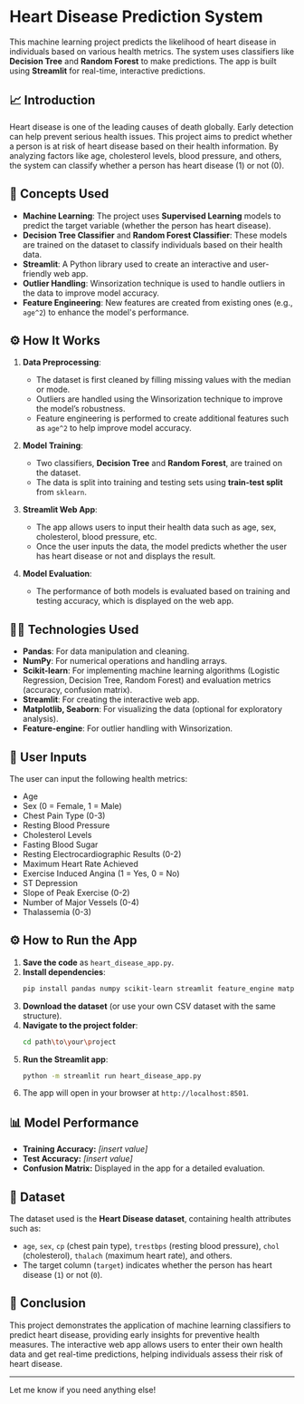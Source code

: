 # Heart Disease Prediction System

This machine learning project predicts the likelihood of heart disease in individuals based on various health metrics. The system uses classifiers like **Decision Tree** and **Random Forest** to make predictions. The app is built using **Streamlit** for real-time, interactive predictions.

## 📈 Introduction

Heart disease is one of the leading causes of death globally. Early detection can help prevent serious health issues. This project aims to predict whether a person is at risk of heart disease based on their health information. By analyzing factors like age, cholesterol levels, blood pressure, and others, the system can classify whether a person has heart disease (1) or not (0).

## 🧠 Concepts Used

- **Machine Learning**: The project uses **Supervised Learning** models to predict the target variable (whether the person has heart disease).
- **Decision Tree Classifier** and **Random Forest Classifier**: These models are trained on the dataset to classify individuals based on their health data.
- **Streamlit**: A Python library used to create an interactive and user-friendly web app.
- **Outlier Handling**: Winsorization technique is used to handle outliers in the data to improve model accuracy.
- **Feature Engineering**: New features are created from existing ones (e.g., `age^2`) to enhance the model's performance.

## ⚙️ How It Works

1. **Data Preprocessing**: 
   - The dataset is first cleaned by filling missing values with the median or mode.
   - Outliers are handled using the Winsorization technique to improve the model’s robustness.
   - Feature engineering is performed to create additional features such as `age^2` to help improve model accuracy.

2. **Model Training**: 
   - Two classifiers, **Decision Tree** and **Random Forest**, are trained on the dataset.
   - The data is split into training and testing sets using **train-test split** from `sklearn`.

3. **Streamlit Web App**: 
   - The app allows users to input their health data such as age, sex, cholesterol, blood pressure, etc.
   - Once the user inputs the data, the model predicts whether the user has heart disease or not and displays the result.
   
4. **Model Evaluation**: 
   - The performance of both models is evaluated based on training and testing accuracy, which is displayed on the web app.

## 🧑‍💻 Technologies Used

- **Pandas**: For data manipulation and cleaning.
- **NumPy**: For numerical operations and handling arrays.
- **Scikit-learn**: For implementing machine learning algorithms (Logistic Regression, Decision Tree, Random Forest) and evaluation metrics (accuracy, confusion matrix).
- **Streamlit**: For creating the interactive web app.
- **Matplotlib, Seaborn**: For visualizing the data (optional for exploratory analysis).
- **Feature-engine**: For outlier handling with Winsorization.

## 🔢 User Inputs

The user can input the following health metrics:
- Age
- Sex (0 = Female, 1 = Male)
- Chest Pain Type (0-3)
- Resting Blood Pressure
- Cholesterol Levels
- Fasting Blood Sugar
- Resting Electrocardiographic Results (0-2)
- Maximum Heart Rate Achieved
- Exercise Induced Angina (1 = Yes, 0 = No)
- ST Depression
- Slope of Peak Exercise (0-2)
- Number of Major Vessels (0-4)
- Thalassemia (0-3)

## ⚙️ How to Run the App

1. **Save the code** as `heart_disease_app.py`.
2. **Install dependencies**:
   ```bash
   pip install pandas numpy scikit-learn streamlit feature_engine matplotlib seaborn
   ```
3. **Download the dataset** (or use your own CSV dataset with the same structure).
4. **Navigate to the project folder**:
   ```bash
   cd path\to\your\project
   ```
5. **Run the Streamlit app**:
   ```bash
   python -m streamlit run heart_disease_app.py
   ```
6. The app will open in your browser at `http://localhost:8501`.

## 📊 Model Performance

- **Training Accuracy:** *[insert value]*
- **Test Accuracy:** *[insert value]*
- **Confusion Matrix:** Displayed in the app for a detailed evaluation.

## 📁 Dataset

The dataset used is the **Heart Disease dataset**, containing health attributes such as:
- `age`, `sex`, `cp` (chest pain type), `trestbps` (resting blood pressure), `chol` (cholesterol), `thalach` (maximum heart rate), and others.
- The target column (`target`) indicates whether the person has heart disease (`1`) or not (`0`).

## 📌 Conclusion

This project demonstrates the application of machine learning classifiers to predict heart disease, providing early insights for preventive health measures. The interactive web app allows users to enter their own health data and get real-time predictions, helping individuals assess their risk of heart disease.

---

Let me know if you need anything else!
